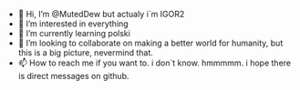 - 👋 Hi, I’m @MutedDew but actualy i`m IGOR2
- 👀 I’m interested in everything
- 🌱 I’m currently learning polski
- 💞️ I’m looking to collaborate on making a better world for humanity, but this is a big picture, nevermind that.
- 📫 How to reach me if you want to. i don`t know. hmmmmm. i hope there is direct messages on github.

<!---
MutedDew/MutedDew is a ✨ special ✨ repository because its `README.md` (this file) appears on your GitHub profile.
You can click the Preview link to take a look at your changes.
--->
